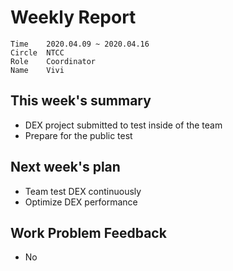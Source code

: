 # Weekly Report 
```
Time	2020.04.09 ~ 2020.04.16
Circle	NTCC
Role	Coordinator
Name	Vivi
```
## This week's summary
- DEX project submitted to test inside of the team
- Prepare for the public test
## Next week's plan
- Team test DEX continuously
- Optimize DEX performance

## Work Problem Feedback
- No

